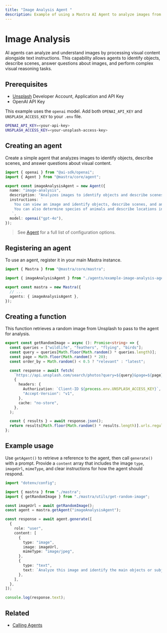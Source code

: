 ```yaml
---
title: "Image Analysis Agent "
description: Example of using a Mastra AI Agent to analyze images from Unsplash to identify objects, determine species, and describe locations.
---
```


# Image Analysis

AI agents can analyze and understand images by processing visual content alongside text instructions. This capability allows agents to identify objects, describe scenes, answer questions about images, and perform complex visual reasoning tasks.

## Prerequisites

- [Unsplash](https://unsplash.com/documentation#creating-a-developer-account) Developer Account, Application and API Key
- OpenAI API Key

This example uses the `openai` model. Add both `OPENAI_API_KEY` and `UNSPLASH_ACCESS_KEY` to your `.env` file.

```bash filename=".env" copy
OPENAI_API_KEY=<your-api-key>
UNSPLASH_ACCESS_KEY=<your-unsplash-access-key>
```

## Creating an agent

Create a simple agent that analyzes images to identify objects, describe scenes, and answer questions about visual content.

```typescript filename="src/mastra/agents/example-image-analysis-agent.ts" showLineNumbers copy
import { openai } from "@ai-sdk/openai";
import { Agent } from "@mastra/core/agent";

export const imageAnalysisAgent = new Agent({
  name: "image-analysis",
  description: "Analyzes images to identify objects and describe scenes",
  instructions: `
    You can view an image and identify objects, describe scenes, and answer questions about the content.
    You can also determine species of animals and describe locations in the image.
   `,
  model: openai("gpt-4o"),
});
```

> See [Agent](/docs/reference/agents/agent) for a full list of configuration options.

## Registering an agent

To use an agent, register it in your main Mastra instance.

```typescript filename="src/mastra/index.ts" showLineNumbers copy
import { Mastra } from "@mastra/core/mastra";

import { imageAnalysisAgent } from "./agents/example-image-analysis-agent";

export const mastra = new Mastra({
  // ...
  agents: { imageAnalysisAgent },
});
```

## Creating a function

This function retrieves a random image from Unsplash to pass to the agent for analysis.

```typescript filename="src/mastra/utils/get-random-image.ts" showLineNumbers copy
export const getRandomImage = async (): Promise<string> => {
  const queries = ["wildlife", "feathers", "flying", "birds"];
  const query = queries[Math.floor(Math.random() * queries.length)];
  const page = Math.floor(Math.random() * 20);
  const order_by = Math.random() < 0.5 ? "relevant" : "latest";

  const response = await fetch(
    `https://api.unsplash.com/search/photos?query=${query}&page=${page}&order_by=${order_by}`,
    {
      headers: {
        Authorization: `Client-ID ${process.env.UNSPLASH_ACCESS_KEY}`,
        "Accept-Version": "v1",
      },
      cache: "no-store",
    },
  );

  const { results } = await response.json();
  return results[Math.floor(Math.random() * results.length)].urls.regular;
};
```

## Example usage

Use `getAgent()` to retrieve a reference to the agent, then call `generate()` with a prompt. Provide a `content` array that includes the image `type`, `imageUrl`, `mimeType`, and clear instructions for how the agent should respond.

```typescript filename="src/test-image-analysis.ts" showLineNumbers copy
import "dotenv/config";

import { mastra } from "./mastra";
import { getRandomImage } from "./mastra/utils/get-random-image";

const imageUrl = await getRandomImage();
const agent = mastra.getAgent("imageAnalysisAgent");

const response = await agent.generate([
  {
    role: "user",
    content: [
      {
        type: "image",
        image: imageUrl,
        mimeType: "image/jpeg",
      },
      {
        type: "text",
        text: `Analyze this image and identify the main objects or subjects. If there are animals, provide their common name and scientific name. Also describe the location or setting in one or two short sentences.`,
      },
    ],
  },
]);

console.log(response.text);
```

<GithubLink
  outdated={true}
  marginTop='mt-16'
  link="https://github.com/mastra-ai/mastra/blob/main/examples/basics/agents/bird-checker"
/>

## Related

- [Calling Agents](./calling-agents#from-the-command-line)
